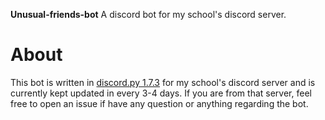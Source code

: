 **Unusual-friends-bot**
A discord bot for my school's discord server.


# About
This bot is written in [discord.py 1.7.3](https://discordpy.readthedocs.io/) for my school's discord server and is currently kept updated in every 3-4 days. If you are from that server, feel free to open an issue if have any question or anything regarding the bot.
